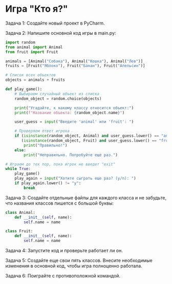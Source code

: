 # Игра "Кто я?"

Задача 1: Создайте новый проект в PyCharm. 

Задача 2: Напишите основной код игры в main.py:

```python
import random
from animal import Animal
from fruit import Fruit

animals = [Animal("Собака"), Animal("Кошка"), Animal("Лев")]
fruits = [Fruit("Яблоко"), Fruit("Банан"), Fruit("Апельсин")]

# Список всех объектов
objects = animals + fruits

def play_game():
    # Выбираем случайный объект из списка
    random_object = random.choice(objects)

    print("Угадайте, к какому классу относится объект:")
    print(f"Название объекта: {random_object.name}")

    user_guess = input("Введите 'animal' или 'fruit': ")

    # Проверяем ответ игрока
    if (isinstance(random_object, Animal) and user_guess.lower() == "animal") or \
       (isinstance(random_object, Fruit) and user_guess.lower() == "fruit"):
        print("Правильно!")
    else:
        print("Неправильно. Попробуйте еще раз.")

# Играем до тех пор, пока игрок не введет "exit"
while True:
    play_game()
    play_again = input("Хотите сыграть еще раз? (y/n): ")
    if play_again.lower() != "y":
        break
```

Задача 3: Создайте отдельные файлы для каждого класса и не забудьте,  что названия классов пишется с большой буквы:

```python
class Animal:
    def __init__(self, name):
        self.name = name
```

```python
class Fruit:
    def __init__(self, name):
        self.name = name
```

Задача 4: Запустите код и проверьте работает ли он. 

Задача 5: Создайте еще свои пять классов. Внесите необходимые изменения в основной код, чтобы игра полноценно работала. 

Задача 6: Поиграйте с противоположной командой.
